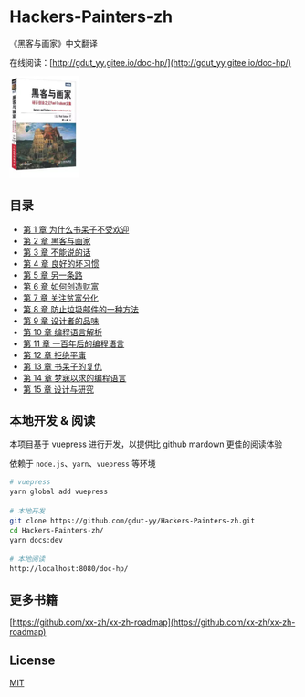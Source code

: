 # Hackers-Painters-zh

《黑客与画家》中文翻译

在线阅读：[http://gdut_yy.gitee.io/doc-hp/](http://gdut_yy.gitee.io/doc-hp/)

<img src="./docs/cover.jpg" width=24% />

## 目录

- [第 1 章 为什么书呆子不受欢迎](docs/ch1.md)
- [第 2 章 黑客与画家](docs/ch2.md)
- [第 3 章 不能说的话](docs/ch3.md)
- [第 4 章 良好的坏习惯](docs/ch4.md)
- [第 5 章 另一条路](docs/ch5.md)
- [第 6 章 如何创造财富](docs/ch6.md)
- [第 7 章 关注贫富分化](docs/ch7.md)
- [第 8 章 防止垃圾邮件的一种方法](docs/ch8.md)
- [第 9 章 设计者的品味](docs/ch9.md)
- [第 10 章 编程语言解析](docs/ch10.md)
- [第 11 章 一百年后的编程语言](docs/ch11.md)
- [第 12 章 拒绝平庸](docs/ch12.md)
- [第 13 章 书呆子的复仇](docs/ch13.md)
- [第 14 章 梦寐以求的编程语言](docs/ch14.md)
- [第 15 章 设计与研究](docs/ch15.md)

## 本地开发 & 阅读

本项目基于 vuepress 进行开发，以提供比 github mardown 更佳的阅读体验

依赖于 `node.js`、`yarn`、`vuepress` 等环境

```sh
# vuepress
yarn global add vuepress

# 本地开发
git clone https://github.com/gdut-yy/Hackers-Painters-zh.git
cd Hackers-Painters-zh/
yarn docs:dev

# 本地阅读
http://localhost:8080/doc-hp/
```

## 更多书籍

[https://github.com/xx-zh/xx-zh-roadmap](https://github.com/xx-zh/xx-zh-roadmap)

## License

[MIT](./LICENSE)

